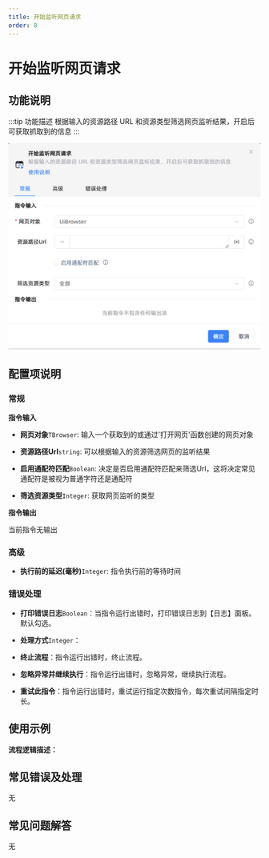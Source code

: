 ```yaml
---
title: 开始监听网页请求
order: 8
---
```


# 开始监听网页请求

## 功能说明

:::tip 功能描述
根据输入的资源路径 URL 和资源类型筛选网页监听结果，开启后可获取抓取到的信息
:::

![开始监听网页请求](../../../assets/开始监听网页请求_command.png)

## 配置项说明

### 常规

**指令输入**

- **网页对象**`TBrowser`: 输入一个获取到的或通过'打开网页'函数创建的网页对象

- **资源路径Url**`string`: 可以根据输入的资源筛选网页的监听结果

- **启用通配符匹配**`Boolean`: 决定是否启用通配符匹配来筛选Url，这将决定常见通配符是被视为普通字符还是通配符

- **筛选资源类型**`Integer`: 获取网页监听的类型


**指令输出**

当前指令无输出

### 高级

- **执行前的延迟(毫秒)**`Integer`: 指令执行前的等待时间

### 错误处理

- **打印错误日志**`Boolean`：当指令运行出错时，打印错误日志到【日志】面板。默认勾选。

- **处理方式**`Integer`：

 - **终止流程**：指令运行出错时，终止流程。

 - **忽略异常并继续执行**：指令运行出错时，忽略异常，继续执行流程。

 - **重试此指令**：指令运行出错时，重试运行指定次数指令，每次重试间隔指定时长。

## 使用示例

**流程逻辑描述：** 

## 常见错误及处理

无

## 常见问题解答

无

